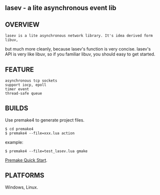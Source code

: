 ## lasev - a lite asynchronous event lib

## OVERVIEW
    lasev is a lite asynchronous network library. It's idea derived form libuv, 
but much more cleanly, because lasev's function is very concise. lasev's API is 
very like libuv, so if you familiar libuv, you should easy to get started. 

## FEATURE
    asynchronous tcp sockets
    support iocp, epoll
    timer event
    thread-safe queue

## BUILDS
Use premake4 to generate project files.
```
$ cd premake4
$ premake4 --file=xxx.lua action
```

example:
```
$ premake4 --file=test_lasev.lua gmake
```

[Premake Quick Start](http://industriousone.com/premake-quick-start).

## PLATFORMS
Windows, Linux.

